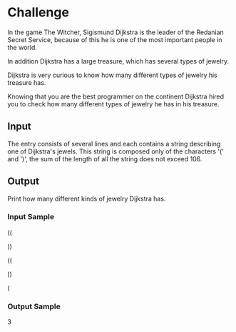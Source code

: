# Challenge
  In the game The Witcher, Sigismund Dijkstra is the leader of the Redanian Secret Service, because of this he is one of the most important people in the world.

  In addition Dijkstra has a large treasure, which has several types of jewelry.

  Dijkstra is very curious to know how many different types of jewelry his treasure has.

  Knowing that you are the best programmer on the continent Dijkstra hired you to check how many different types of jewelry he has in his treasure.

## Input
  The entry consists of several lines and each contains a string describing one of Dijkstra's jewels. This string is composed only of the characters '(' and ')', the sum of the length of all the string does not exceed 106.

## Output
  Print how many different kinds of jewelry Dijkstra has.

### Input Sample	
  <p>((</p>

  <p>))</p>

  <p>((</p>

  <p>))</p>

  <p>(</p>

### Output Sample
  <p>3</p>